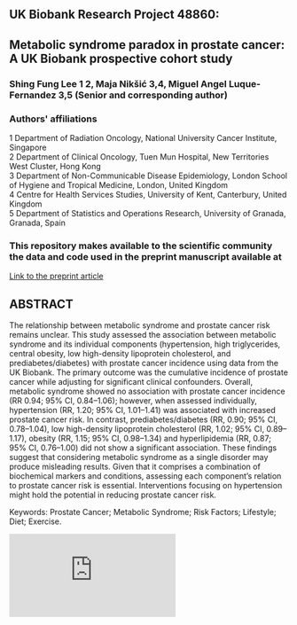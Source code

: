## UK Biobank Research Project 48860: 
## Metabolic syndrome paradox in prostate cancer: A UK Biobank prospective cohort study

### Shing Fung Lee 1 2, Maja Nikšić 3,4, Miguel Angel Luque-Fernandez 3,5 (Senior and corresponding author)

### Authors' affiliations
  1 Department of Radiation Oncology, National University Cancer Institute, Singapore  
  2 Department of Clinical Oncology, Tuen Mun Hospital, New Territories West Cluster, Hong Kong  
  3 Department of Non-Communicable Disease Epidemiology, London School of Hygiene and Tropical Medicine, London, United Kingdom  
  4 Centre for Health Services Studies, University of Kent, Canterbury, United Kingdom  
  5 Department of Statistics and Operations Research, University of Granada, Granada, Spain   

### This repository makes available to the scientific community the data and code used in the preprint manuscript available at  

[Link to the preprint article]()  

## ABSTRACT 
The relationship between metabolic syndrome and prostate cancer risk remains unclear. This study assessed the association between metabolic syndrome and its individual components (hypertension, high triglycerides, central obesity, low high-density lipoprotein cholesterol, and prediabetes/diabetes) with prostate cancer incidence using data from the UK Biobank. The primary outcome was the cumulative incidence of prostate cancer while adjusting for significant clinical confounders. Overall, metabolic syndrome showed no association with prostate cancer incidence (RR 0.94; 95% CI, 0.84–1.06); however, when assessed individually, hypertension (RR, 1.20; 95% CI, 1.01–1.41) was associated with increased prostate cancer risk. In contrast, prediabetes/diabetes (RR, 0.90; 95% CI, 0.78–1.04), low high-density lipoprotein cholesterol (RR, 1.02; 95% CI, 0.89–1.17), obesity (RR, 1.15; 95% CI, 0.98–1.34) and hyperlipidemia (RR, 0.87; 95% CI, 0.76–1.00) did not show a significant association. These findings suggest that considering metabolic syndrome as a single disorder may produce misleading results. Given that it comprises a combination of biochemical markers and conditions, assessing each component’s relation to prostate cancer risk is essential. Interventions focusing on hypertension might hold the potential in reducing prostate cancer risk.  

Keywords: Prostate Cancer; Metabolic Syndrome; Risk Factors; Lifestyle; Diet; Exercise.  

![Figure Link](https://github.com/migariane/Prostate_Cancer_UK-48860/blob/master/Figure1.pdf)  

